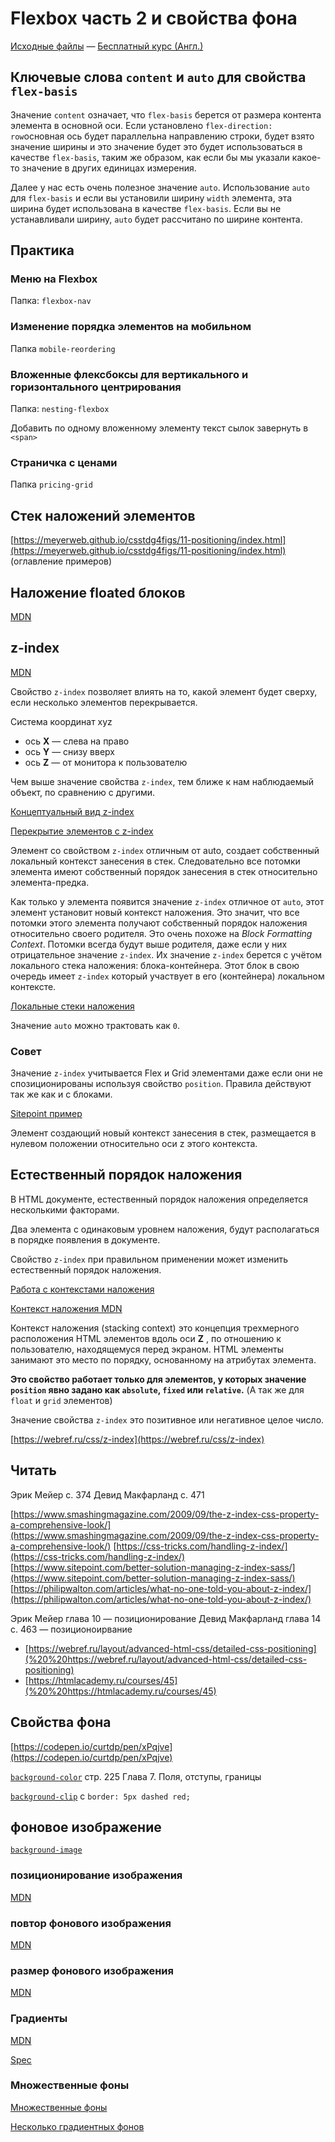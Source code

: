 # Flexbox часть 2 и свойства фона

[Исходные файлы](https://github.com/wesbos/What-The-Flexbox) — [Бесплатный курс (Англ.)](https://flexbox.io)

## Ключевые слова `content` и `auto` для свойства `flex-basis`

Значение `content` означает, что `flex-basis` берется от размера контента элемента в основной оси. Если установлено `flex-direction: row`основная ось будет параллельна направлению строки, будет взято значение ширины и  это значение будет это будет использоваться в качестве `flex-basis`, таким же образом, как если бы мы указали какое-то значение в других единицах измерения.

Далее у нас есть очень полезное значение `auto`. Использование `auto` для `flex-basis` и если вы установили ширину `width` элемента, эта ширина будет использована в качестве `flex-basis`. Если вы не устанавливали ширину,  `auto` будет рассчитано по ширине контента.

## Практика

### Меню на Flexbox

Папка: `flexbox-nav`

### Изменение порядка элементов на мобильном

Папка `mobile-reordering`

### Вложенные флексбоксы для вертикального и горизонтального центрирования

Папка: `nesting-flexbox`

Добавить по одному вложенному элементу текст сылок завернуть в `<span>`

### Страничка с ценами

Папка `pricing-grid`

## Стек наложений элементов

[https://meyerweb.github.io/csstdg4figs/11-positioning/index.html](https://meyerweb.github.io/csstdg4figs/11-positioning/index.html) (оглавление примеров)

## Наложение floated блоков

[MDN](https://developer.mozilla.org/en-US/docs/Web/CSS/CSS_Positioning/Understanding_z_index/Stacking_and_float)

## z-index

[MDN](https://developer.mozilla.org/ru/docs/Web/Guide/CSS/Understanding_z_index)

Свойство `z-index` позволяет влиять на то, какой элемент будет сверху, если несколько элементов перекрывается.

Система координат xyz

- ось **X** — слева на право
- ось **Y** — снизу вверх
- ось **Z** — от монитора к пользователю

Чем выше значение свойства `z-index`, тем ближе к нам наблюдаемый объект, по сравнению с другими.

[Концептуальный вид z-index](https://meyerweb.github.io/csstdg4figs/11-positioning/z-index-conceptual-view.html)

[Перекрытие элементов с z-index](https://meyerweb.github.io/csstdg4figs/11-positioning/z-index-elements-overlap.html)

Элемент со свойством `z-index` отличным от auto, создает собственный локальный контекст занесения в стек. Следовательно все потомки элемента имеют собственный порядок занесения в стек относительно элемента-предка.

Как только у элемента появится значение `z-index` отличное от `auto`, этот элемент установит новый контекст наложения. Это значит, что все потомки этого элемента получают собственный порядок наложения относительно своего родителя. Это очень похоже на _Block Formatting Context_. Потомки всегда будут выше родителя, даже если у них отрицательное значение `z-index`. Их значение `z-index` берется с учётом локального стека наложения: блока-контейнера. Этот блок в свою очередь имеет `z-index` который участвует в его (контейнера) локальном контексте.

[Локальные стеки наложения](https://meyerweb.github.io/csstdg4figs/11-positioning/z-index-local-stacking-contexts.html)

Значение `auto` можно трактовать как `0`.

### Совет

Значение `z-index` учитывается Flex и Grid элементами даже если они не спозиционированы используя свойство `position`. Правила действуют так же как и с блоками.

[Sitepoint пример](https://www.sitepoint.com/quick-tip-how-z-index-and-auto-margins-work-in-flexbox/)

Элемент создающий новый контекст занесения в стек, размещается в нулевом положении относительно оси z этого контекста.

## Естественный порядок наложения

В HTML документе, естественный порядок наложения определяется несколькими факторами.

Два элемента с одинаковым уровнем наложения, будут располагаться в порядке появления в документе.

Свойство `z-index` при правильном применении может изменить естественный порядок наложения.

[Работа с контекстами наложения](https://tiffanybbrown.com/2015/09/css-stacking-contexts-wtf/)

[Контекст наложения MDN](https://developer.mozilla.org/ru/docs/Web/CSS/CSS_Positioning/Understanding_z_index/The_stacking_context)

Контекст наложения (stacking context) это концепция трехмерного расположения HTML элементов вдоль оси **Z** , по отношению к пользователю, находящемуся перед экраном.  HTML элементы занимают это место по порядку, основанному на атрибутах элемента.

**Это свойство работает только для элементов, у которых значение `position` явно задано как `absolute`, `fixed` или `relative`.** (А так же для `float` и `grid` элементов)

Значение свойства `z-index` это позитивное или негативное целое число.

[https://webref.ru/css/z-index](https://webref.ru/css/z-index)

## Читать

  Эрик Мейер с. 374
  Девид Макфарланд с. 471

[https://www.smashingmagazine.com/2009/09/the-z-index-css-property-a-comprehensive-look/](https://www.smashingmagazine.com/2009/09/the-z-index-css-property-a-comprehensive-look/)
[https://css-tricks.com/handling-z-index/](https://css-tricks.com/handling-z-index/)
[https://www.sitepoint.com/better-solution-managing-z-index-sass/](https://www.sitepoint.com/better-solution-managing-z-index-sass/)
[https://philipwalton.com/articles/what-no-one-told-you-about-z-index/](https://philipwalton.com/articles/what-no-one-told-you-about-z-index/)

  Эрик Мейер глава 10 — позиционирование
  Девид Макфарланд  глава 14 с. 463 — позиционоирвание

- [https://webref.ru/layout/advanced-html-css/detailed-css-positioning](%20%20https://webref.ru/layout/advanced-html-css/detailed-css-positioning)
- [https://htmlacademy.ru/courses/45](%20%20https://htmlacademy.ru/courses/45)

## Свойства фона

[https://codepen.io/curtdp/pen/xPqjve](https://codepen.io/curtdp/pen/xPqjve)

[`background-color`](https://developer.mozilla.org/ru/docs/Web/CSS/background-color) стр. 225 Глава 7. Поля, отступы, границы

[`background-clip`](https://developer.mozilla.org/ru/docs/Web/CSS/background-clip) c `border: 5px dashed red;`

## фоновое изображение

[`background-image`](https://developer.mozilla.org/ru/docs/Web/CSS/background-image)

### позиционирование изображения

[MDN](https://developer.mozilla.org/en-US/docs/Web/CSS/background-position)

### повтор фонового изображения

[MDN](https://developer.mozilla.org/ru/docs/Web/CSS/background-repeat)

### размер фонового изображения

[MDN](https://developer.mozilla.org/en-US/docs/Web/CSS/background-size)

### Градиенты

[MDN](https://developer.mozilla.org/en-US/docs/Web/CSS/linear-gradient)

[Spec](https://drafts.csswg.org/css-images-3/#gradients)

### Множественные фоны

[Множественные фоны](https://developer.mozilla.org/ru/docs/Web/CSS/CSS_Background_and_Borders/%D0%9C%D0%BD%D0%BE%D0%B6%D0%B5%D1%81%D1%82%D0%B2%D0%B5%D0%BD%D0%BD%D1%8B%D0%B5_%D1%84%D0%BE%D0%BD%D1%8B)

[Несколько градиентных фонов](https://codepen.io/curtdp/pen/XzMYVL)